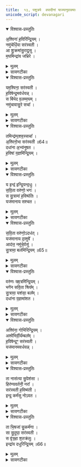 ```yaml
---
title:  १३, पशुत्रये  वपादीनां याज्यानुवाक्याः
unicode_script: devanagari
---
```


<details open><summary>विश्वास-प्रस्तुतिः</summary>

अ॒श्विना॑ ह॒विरि॑न्द्रि॒यम् ।  
नमु॑चेर्धि॒या सर॑स्वती ।     
आ शु॒क्रमा॑सु॒राद्व॒सु ।  
म॒घमिन्द्रा॑य जभ्रिरे ।  
</details>

<details><summary>मूलम्</summary>

अ॒श्विना॑ ह॒विरि॑न्द्रि॒यम् ।  
नमु॑चेर्धि॒या सर॑स्वती ।     
आ शु॒क्रमा॑सु॒राद्व॒सु ।  
म॒घमिन्द्रा॑य जभ्रिरे ।  
</details>

<details><summary>सायणटीका</summary>

(SB) 1द्वादशे प्रयाजयाज्या आप्रियोऽभिहिताः । त्रयोदशे वपादीनां याज्यानुवाक्या उच्यन्ते - त्रिपशुके वपापुरोडाशहविर्यागानां पुरोनुवाक्यास्ता एव याज्याः । तत्र तिसृणां वपानां तिस्र ऋचः तासां चैकैका कस्यांचिद्वपायां पूरोनुवाक्या कस्यांचिद्याज्येत्येवं द्विरूपा । तत्र प्रथमायां पुरोनुवाक्यां तृतीयायां याज्यामृचमाह - यावेतावश्विनौ, या च सरस्वती ते त्रयो मिलित्वा धिया स्वबुद्ध्या इन्द्रार्थं नमुचिनाम्नोऽसुरात् हविराजभ्रिरे आहृतवन्तः । कीदृशं हविः? इन्द्रियं इन्द्रियवधर्कं शुक्रं निर्मलं वसु निवासकारणं मघं महनीयम् ॥
</details>

<details open><summary>विश्वास-प्रस्तुतिः</summary>

यम॒श्विना॒ सर॑स्वती ।  
ह॒विषेन्द्र॒मव॑र्धयन्न् ।    
स बि॑भेद व॒लम्म॒घम् ।  
नमु॑चावासु॒रे सचा᳚ ।  
</details>

<details><summary>मूलम्</summary>

यम॒श्विना॒ सर॑स्वती ।  
ह॒विषेन्द्र॒मव॑र्धयन्न् ।    
स बि॑भेद व॒लम्म॒घम् ।  
नमु॑चावासु॒रे सचा᳚ ।  
</details>

<details><summary>सायणटीका</summary>

2अथ प्रथमायां याज्यां द्वितीयस्यां पुरोनुवाक्यामृचमाह - अश्विनावुभौ सरस्वती चेत्येते त्रयो हविषा यमिन्द्रमवर्धयन् सोऽयमिन्द्रः नमुचिनाम्नि आसुरे सचा संबद्धं मघं महनीयं वलं बलनामानमसुरं बिभेद विदारितवान् ॥
</details>

<details open><summary>विश्वास-प्रस्तुतिः</summary>

तमिन्द्र॑म्प॒शव॒स्सचा᳚ ।  
अ॒श्विनो॒भा सर॑स्वती ॥64॥  
दधा॑ना अ॒भ्य॑नूषत ।  
ह॒विषा॑ य॒ज्ञमि॑न्द्रि॒यम् ।  
</details>

<details><summary>मूलम्</summary>

तमिन्द्र॑म्प॒शव॒स्सचा᳚ ।  
अ॒श्विनो॒भा सर॑स्वती ॥64॥  
दधा॑ना अ॒भ्य॑नूषत ।  
ह॒विषा॑ य॒ज्ञमि॑न्द्रि॒यम् ।  
</details>

<details><summary>सायणटीका</summary>

3अथ द्वितीयस्यां याज्यां तृतीयस्यां पुरोनुवाक्यामाह - छागमेषर्षभा य एते पशवः, यावुभावश्विनौ, या च सरस्वती ते सर्वे सचा परस्परं संबद्धाः इन्द्रियं इन्द्वियवृद्धिहेतुं यज्ञं हविषा दधानाः तमिन्द्रमभ्यनूषत ॥
</details>

<details open><summary>विश्वास-प्रस्तुतिः</summary>

य इन्द्र॑ इन्द्रि॒यन्द॒धुः ।  
स॒वि॒ता वरु॑णो॒ भगः॑ ।  
स सु॒त्रामा॑ ह॒विष्प॑तिः ।  
यज॑मानाय सश्चत ।  
</details>

<details><summary>मूलम्</summary>

य इन्द्र॑ इन्द्रि॒यन्द॒धुः ।  
स॒वि॒ता वरु॑णो॒ भगः॑ ।  
स सु॒त्रामा॑ ह॒विष्प॑तिः ।  
यज॑मानाय सश्चत ।  
</details>

<details><summary>सायणटीका</summary>

4अथ त्रिषु पुरोडाशेषु पूर्ववत्तिस्र ऋच आम्नाताः । तत्र प्रथमस्य पुरोडाशस्य पुरोनुवाक्यां तृतीयस्य याज्यामृचमाह - इन्द्रसवितृवरुणाः पुरोडाशदेवता भगोऽपि तत्सहचारी कश्चित् । ये यस्मिन् इन्द्रे सवितृवरुणभगा इन्द्रियं दधुः संपादितवन्तः सोऽयमिन्द्रः सुत्रामा सुष्ठु रक्षकः हविष्पतिः हविषां पालकः यजमानार्थं सश्चत संवृद्धोऽभूत् ॥
</details>

<details open><summary>विश्वास-प्रस्तुतिः</summary>

स॒वि॒ता वरु॑णो॒ऽदध॑त् ।  
यज॑मानाय दा॒शुषे᳚ ।  
आद॑त्त॒ नमु॑चे॒र्वसु॑ ।  
सु॒त्रामा॒ बल॑मिन्द्रि॒यम् ॥65॥  
</details>

<details><summary>मूलम्</summary>

स॒वि॒ता वरु॑णो॒ऽदध॑त् ।  
यज॑मानाय दा॒शुषे᳚ ।  
आद॑त्त॒ नमु॑चे॒र्वसु॑ ।  
सु॒त्रामा॒ बल॑मिन्द्रि॒यम् ॥65॥  
</details>

<details><summary>सायणटीका</summary>

5अथ प्रथमस्य याज्यां द्वितीयस्य पुरोनुवाक्यामृचमाह - यः सविता सोऽयं दाशुषे हविर्दत्तवते यजमानाय दधत् अपेक्षितं संपादयतु । तथा च वरुणोऽपि संपादयतु । सुत्रामा इन्द्र बलमिन्द्रियं बलेन्द्रिययोः कारणं वसु हविस्स्वरूपं धनं नमुचेः सकाशादादत्त ॥
</details>

<details open><summary>विश्वास-प्रस्तुतिः</summary>

वरु॑णः ख्ष॒त्रमि॑न्द्रि॒यम् ।  
भगे॑न सवि॒ता श्रिय᳚म् ।  
सु॒त्रामा॒ यश॑सा॒ बल᳚म् ।  
दधा॑ना य॒ज्ञमा॑शत ।  
</details>

<details><summary>मूलम्</summary>

वरु॑णः ख्ष॒त्रमि॑न्द्रि॒यम् ।  
भगे॑न सवि॒ता श्रिय᳚म् ।  
सु॒त्रामा॒ यश॑सा॒ बल᳚म् ।  
दधा॑ना य॒ज्ञमा॑शत ।  
</details>

<details><summary>सायणटीका</summary>

6अथ द्वितीयस्य याज्यां तृतीयस्य पुरोनुवाक्यामृचमाह - योऽयं वरुणः सोऽयं क्षत्त्रं बलं इन्द्वियं च दधाति । भगेन सह सविता श्रियं दधाति । सुत्रामा इन्द्रः यशसा सह बलं दधाति । त एते त्रयो देवाः त्रिविधं दधानाः यजमानस्य यज्ञमाशत प्राप्तवन्तः ॥
</details>

<details open><summary>विश्वास-प्रस्तुतिः</summary>

अश्वि॑ना॒ गोभि॑रिन्द्रि॒यम् ।  
अश्वे॑भिर्वी॒र्य॑म्बल᳚म् ।  
ह॒विषेन्द्र॒ꣳ॒ सर॑स्वती ।  
यज॑मानमवर्धयन्न् ।  
</details>

<details><summary>मूलम्</summary>

अश्वि॑ना॒ गोभि॑रिन्द्रि॒यम् ।  
अश्वे॑भिर्वी॒र्य॑म्बल᳚म् ।  
ह॒विषेन्द्र॒ꣳ॒ सर॑स्वती ।  
यज॑मानमवर्धयन्न् ।  
</details>

<details><summary>सायणटीका</summary>

7अथ हविषस्तिस्र आम्नाताः । तत्र प्रथमस्य पुरोनुवाक्यां तृतीयस्य याज्यामाह - अश्विनोभौ सरस्वती च इत्येते त्रयो देवाः. गोभिरिन्द्रियं संपाद्य अश्वेभिर्वीर्यं बलं च संपाद्य अत्रत्येन हविषा इन्द्रं यजमानं च अवर्धयन् । हविर्भोक्तृत्वमिन्द्रस्य वृद्धिः । हविर्द्रातृत्वं यजमानस्य वृद्धिः ॥
</details>

<details open><summary>विश्वास-प्रस्तुतिः</summary>

ता नास॑त्या सु॒पेश॑सा ।  
हिर॑ण्यवर्तनी॒ नरा᳚ ।  
सर॑स्वती ह॒विष्म॑ती ।  
इन्द्र॒ कर्म॑सु नोऽवत ।  
</details>

<details><summary>मूलम्</summary>

ता नास॑त्या सु॒पेश॑सा ।  
हिर॑ण्यवर्तनी॒ नरा᳚ ।  
सर॑स्वती ह॒विष्म॑ती ।  
इन्द्र॒ कर्म॑सु नोऽवत ।  
</details>

<details><summary>सायणटीका</summary>

8अथ प्रथमस्य याज्यां द्वितीयस्य पुरोनुवाक्यामृचमाह - ता नासत्या तावश्विनौ सुपेशसा सुरूपौ हिरण्यवर्तनी आभरणैस्सह वर्तमानौ नरा जगद्व्यवहारस्य नेतारौ । सरस्वती चात्र हविष्मती हविर्युक्ता । हे इन्द्र! त्वं च सरस्वती च अश्विनौ च इत्येते यूयं अनुष्ठीयमानेष्वेतेषु कर्मसु नोऽस्मान् अवत रक्षत ॥
</details>

<details open><summary>विश्वास-प्रस्तुतिः</summary>

ता भि॒षजा॑ सु॒कर्म॑णा ।  
सा सु॒दुघा॒ सर॑स्वती ।  
स वृ॑त्र॒हा श॒तक्र॑तुः ।  
इन्द्रा॑य दधुरिन्द्रि॒यम् ॥66॥  
</details>

<details><summary>मूलम्</summary>

ता भि॒षजा॑ सु॒कर्म॑णा ।  
सा सु॒दुघा॒ सर॑स्वती ।  
स वृ॑त्र॒हा श॒तक्र॑तुः ।  
इन्द्रा॑य दधुरिन्द्रि॒यम् ॥66॥  
</details>

<details><summary>सायणटीका</summary>

9अथ द्वितीयस्य याज्यां तृतीयस्य पुरोनुवाक्यामृचमाह - ता भिषजा तौ चिकितवकावश्विनौ सुकर्मणा शोभनकर्मयुक्तौ सा सरस्वती सुदुघा सुष्ठु दोहनयुक्ता स च वृत्रहा इन्द्रः शतक्रतुः शतसंख्याकक्रतुयुक्तः । ते सर्वेऽपि इन्द्रार्थमिन्द्रियं संपादितवन्तः । इन्द्रोऽपि स्वार्थं प्रवर्तत इति भावः ॥



इति श्रीमत्सायणाचार्यविरचिते माधवीये वेदार्यप्रकाशे कृष्णयजुर्वेदीयतैत्तिरीयब्राह्मणभाष्ये द्वितीयाष्टके षष्ठप्रपाठके त्रयोदशोऽनुवाकः ॥

</details>

